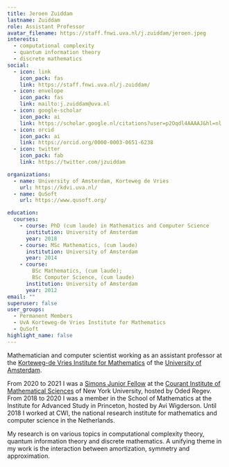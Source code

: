 ```yaml
---
title: Jeroen Zuiddam
lastname: Zuiddam
role: Assistant Professor
avatar_filename: https://staff.fnwi.uva.nl/j.zuiddam/jeroen.jpeg
interests:
  - computational complexity
  - quantum information theory
  - discrete mathematics
social:
  - icon: link
    icon_pack: fas
    link: https://staff.fnwi.uva.nl/j.zuiddam/
  - icon: envelope
    icon_pack: fas
    link: mailto:j.zuiddam@uva.nl
  - icon: google-scholar
    icon_pack: ai
    link: https://scholar.google.nl/citations?user=p2Oqdl4AAAAJ&hl=nl
  - icon: orcid
    icon_pack: ai
    link: https://orcid.org/0000-0003-0651-6238
  - icon: twitter
    icon_pack: fab
    link: https://twitter.com/jzuiddam

organizations:
  - name: University of Amsterdam, Korteweg de Vries
    url: https://kdvi.uva.nl/
  - name: QuSoft
    url: https://www.qusoft.org/

education:
  courses:
    - course: PhD (cum laude) in Mathematics and Computer Science
      institution: University of Amsterdam
      year: 2018
    - course: MSc Mathematics, (cum laude)
      institution: University of Amsterdam
      year: 2014
    - course:
        BSc Mathematics, (cum laude);
        BSc Computer Science, (cum laude)
      institution: University of Amsterdam
      year: 2012
email: ""
superuser: false
user_groups:
  - Permanent Members
  - UvA Korteweg-de Vries Institute for Mathematics
  - QuSoft
highlight_name: false
---
```

Mathematician and computer scientist working as an assistant professor at the [Korteweg-de Vries Institute for Mathematics](https://kdvi.uva.nl) of the [University of Amsterdam](https://www.uva.nl).

From 2020 to 2021 I was a [Simons Junior Fellow](https://www.simonsfoundation.org/simons-society-of-fellows/) at the [Courant Institute of Mathematical Sciences](https://www.courant.nyu.edu/) of New York University, hosted by Oded Regev. From 2018 to 2020 I was a member in the School of Mathematics at the Institute for Advanced Study in Princeton, hosted by Avi Wigderson. Until 2018 I worked at CWI, the national research institute for mathematics and computer science in the Netherlands.

My research is on various topics in computational complexity theory,
  quantum information theory and discrete mathematics. A unifying theme in my
  work is the interaction between amortization, symmetry and approximation.
